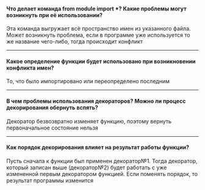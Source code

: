 #### Что делает команда from module import *? Какие проблемы могут возникнуть при её использовании?
Эта команда выгружает всё пространство имен из указанного файла. Может возникнуть проблема, если в программе уже используется то же название чего-либо, тогда происходит конфликт
***
#### Какое определение функции будет использовано при возникновении конфликта имен?
То, что было импортировано или переопределено последним
***
#### В чем проблемы использования декораторов? Можно ли процесс декорирования обернуть вспять?
Декоратор безвозвратно изменяет функцию, поэтому вернуть первоначальное состояние нельзя
***
#### Как порядок декорирования влияет на результат работы функции?
Пусть сначала к функции был применен декоратор№1. Тогда декоратор, который записан выше (декоратор№2) будет работать с уже измененной первым декоратором функцией. Если поменять порядок, то результат программы изменится 